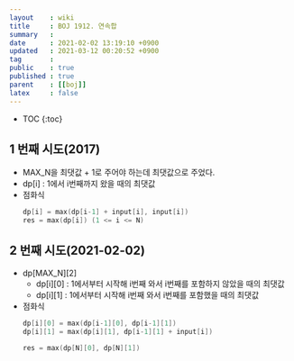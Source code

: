 ```yaml
---
layout    : wiki
title     : BOJ 1912. 연속합
summary   : 
date      : 2021-02-02 13:19:10 +0900
updated   : 2021-03-12 00:20:52 +0900
tag       : 
public    : true
published : true
parent    : [[boj]]
latex     : false
---
```

* TOC
{:toc}

## 1 번째 시도(2017)
- MAX_N을 최댓값 + 1로 주어야 하는데 최댓값으로 주었다.
- dp[i] : 1에서 i번째까지 왔을 때의 최댓값
- 점화식
	```cpp
	dp[i] = max(dp[i-1] + input[i], input[i])
	res = max(dp[i]) (1 <= i <= N)
	```

## 2 번째 시도(2021-02-02)
- dp[MAX_N][2]
	- dp[i][0] : 1에서부터 시작해 i번째 와서 i번째를 포함하지 않았을 때의 최댓값
	- dp[i][1] : 1에서부터 시작해 i번째 와서 i번째를 포함했을 때의 최댓값
- 점화식
	```cpp
	dp[i][0] = max(dp[i-1][0], dp[i-1][1])
	dp[i][1] = max(dp[i][1], dp[i-1][1] + input[i])
	
	res = max(dp[N][0], dp[N][1])
	```
